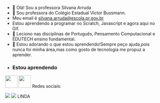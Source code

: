 - 👋 Olá! Sou a professora Silvana Arruda
- 👀 Sou professora do Colégio Estadual Victor Bussmann.
- Meu email é silvana.arruda@escola.pr.gov.br
- Estou aprendendo a programar no Scratch, Javascript e agora aqui no Gif.
- 🌱 Leciono nas disciplinas de Português, Pensamento Computacional e EDUTECH ensino fundamental.
- 💞️ Estou adorando o que estou aprendendo!Sempre peço ajuda,pois nunca foi minha área,mas como gosto de tecnologia me propuz a aprender.
- ### Estou aprendendo
<img src="https://cdn.jsdelivr.net/gh/devicons/devicon/icons/java/java-original.svg" width="40" height="40"/> <img src="https://cdn.jsdelivr.net/gh/devicons/devicon/icons/linux/linux-original.svg" width="40" height="40"/>
Redes sociais:
<div>
<a href="https://youtube.com/channel/UCL8TAG1mxF8KVA2O-5wV7bQ" target="_blank"><img src="https://img.shields.io/badge/YouTube-FF0000?style=for-the-badge&logo=youtube&logoColor=white" target="_blank"></a>
<a href="https://instagram.com/silvanaarruda771" target="_blank"><img src="https://img.shields.io/badge/-Instagram-%23E4405F?style=for-the-badge&logo=instagram&logoColor=white" target="_blank"></a>
LINDA
